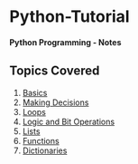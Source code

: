 # Python-Tutorial
#### **Python Programming - Notes**  

## Topics Covered

1. [Basics](https://github.com/ShrikanthDeva/Python-Tutorial/tree/main/1.%20Basics)
2. [Making Decisions](https://github.com/ShrikanthDeva/Python-Tutorial/tree/main/Making-Decisions)
3. [Loops](https://github.com/ShrikanthDeva/Python-Tutorial/tree/main/3.%20Loops)
4. [Logic and Bit Operations](https://github.com/ShrikanthDeva/Python-Tutorial/tree/main/4.%20Logic%20and%20Bit%20Operator)
5. [Lists](https://github.com/ShrikanthDeva/Python-Tutorial/tree/main/5.%20Lists)
6. [Functions]()
7. [Dictionaries]()
